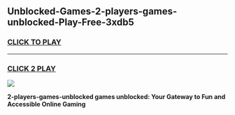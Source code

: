 
## Unblocked-Games-2-players-games-unblocked-Play-Free-3xdb5
<h3>
<a href="https://premium76.site?title=2-players-games-unblocked&ref=24M">CLICK TO PLAY</a></h3>
<hr>

<h3>
<a href="https://premium76.site?title=2-players-games-unblocked&ref=24M">CLICK 2 PLAY</a>
  
</h3>

<a href="https://premium76.site?title=2-players-games-unblocked&ref=24M"><img src="https://clearcache.store/games.png"></a>


**2-players-games-unblocked games unblocked: Your Gateway to Fun and Accessible Online Gaming**
